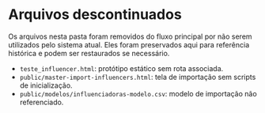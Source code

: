 # Arquivos descontinuados

Os arquivos nesta pasta foram removidos do fluxo principal por não serem utilizados pelo sistema atual. Eles foram preservados aqui para referência histórica e podem ser restaurados se necessário.

- `teste_influencer.html`: protótipo estático sem rota associada.
- `public/master-import-influencers.html`: tela de importação sem scripts de inicialização.
- `public/modelos/influenciadoras-modelo.csv`: modelo de importação não referenciado.
